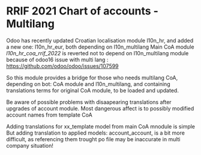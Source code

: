 # RRIF 2021 Chart of accounts - Multilang

Odoo has recently updated Croatian localisation module l10n_hr,
and added a new one: l10n_hr_eur, both depending on l10n_multilang
Main CoA module *l10n_hr_coa_rrif_2022* is reverted not to depend
on l10n_multilang module because of odoo16 issue with multi lang :
https://github.com/odoo/odoo/issues/107599

So this module provides a bridge for those who needs multilang CoA,
depending on bot: CoA module and l10n_multilang, and containing translations terms
for original CoA module, to be loaded and updated.

Be aware of possible problems with disaapearing translations after upgrades of account module.
Most dangerous affect is to possibly modified account names from template CoA

Adding translations for xx_template model from main CoA mnodule is simple
But adding translation to applied models: account_account, is a bit more difficult,
as referencing them trought po file may be inaccurate in multi company situation!
